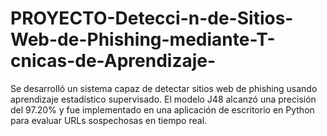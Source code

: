 # PROYECTO-Detecci-n-de-Sitios-Web-de-Phishing-mediante-T-cnicas-de-Aprendizaje-
Se desarrolló un sistema capaz de detectar sitios web de phishing usando aprendizaje estadístico supervisado. El modelo J48 alcanzó una precisión del 97.20% y fue implementado en una aplicación de escritorio en Python para evaluar URLs sospechosas en tiempo real.
